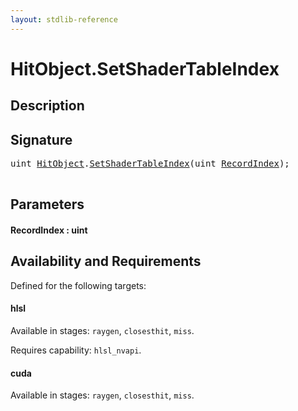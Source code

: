 ```yaml
---
layout: stdlib-reference
---
```


# HitObject\.SetShaderTableIndex

## Description





## Signature 

<pre>
<span class="code_keyword">uint</span> <a href="index.html" class="code_type">HitObject</a>.<a href="setshadertableindex-039e.html">SetShaderTableIndex</a>(<span class="code_keyword">uint</span> <a href="setshadertableindex-039e.html#decl-RecordIndex" class="code_param">RecordIndex</a>);

</pre>

## Parameters

####  <a id="decl-RecordIndex"></a>RecordIndex  : uint

## Availability and Requirements

Defined for the following targets:

#### hlsl
Available in stages: `raygen`, `closesthit`, `miss`.

Requires capability: `hlsl_nvapi`.
#### cuda
Available in stages: `raygen`, `closesthit`, `miss`.



